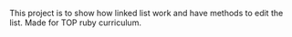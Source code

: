 This project is to show how linked list work and have methods to edit the list.
Made for TOP ruby curriculum.